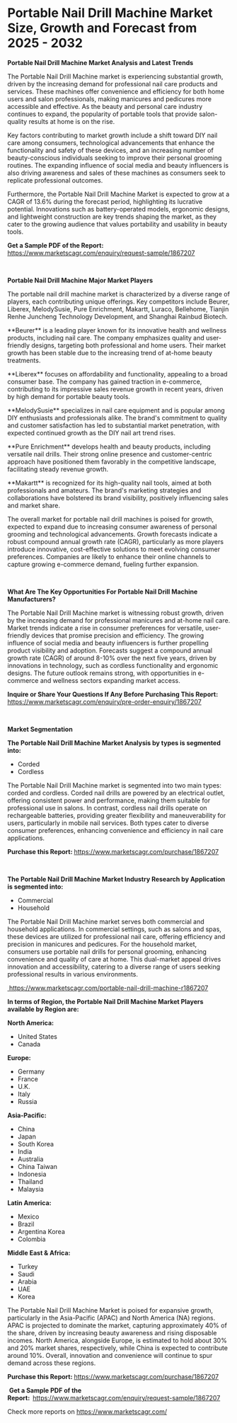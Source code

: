 <p><h1>Portable Nail Drill Machine Market Size, Growth and Forecast from 2025 - 2032</h1></p><p><strong>Portable Nail Drill Machine Market Analysis and Latest Trends</strong></p>
<p><p>The Portable Nail Drill Machine market is experiencing substantial growth, driven by the increasing demand for professional nail care products and services. These machines offer convenience and efficiency for both home users and salon professionals, making manicures and pedicures more accessible and effective. As the beauty and personal care industry continues to expand, the popularity of portable tools that provide salon-quality results at home is on the rise.</p><p>Key factors contributing to market growth include a shift toward DIY nail care among consumers, technological advancements that enhance the functionality and safety of these devices, and an increasing number of beauty-conscious individuals seeking to improve their personal grooming routines. The expanding influence of social media and beauty influencers is also driving awareness and sales of these machines as consumers seek to replicate professional outcomes.</p><p>Furthermore, the Portable Nail Drill Machine Market is expected to grow at a CAGR of 13.6% during the forecast period, highlighting its lucrative potential. Innovations such as battery-operated models, ergonomic designs, and lightweight construction are key trends shaping the market, as they cater to the growing audience that values portability and usability in beauty tools.</p></p>
<p><strong>Get a Sample PDF of the Report:&nbsp;</strong> <a href="https://www.marketscagr.com/enquiry/request-sample/1867207?utm_campaign=2471&utm_medium=2&utm_source=Github&utm_content=ia&utm_term=05042025&utm_id=portable-nail-drill-machine">https://www.marketscagr.com/enquiry/request-sample/1867207</a></p>
<p>&nbsp;</p>
<p><strong>Portable Nail Drill Machine Major Market Players</strong></p>
<p><p>The portable nail drill machine market is characterized by a diverse range of players, each contributing unique offerings. Key competitors include Beurer, Liberex, MelodySusie, Pure Enrichment, Makartt, Luraco, Bellehome, Tianjin Renhe Juncheng Technology Development, and Shanghai Rainbud Biotech.</p><p>**Beurer** is a leading player known for its innovative health and wellness products, including nail care. The company emphasizes quality and user-friendly designs, targeting both professional and home users. Their market growth has been stable due to the increasing trend of at-home beauty treatments.</p><p>**Liberex** focuses on affordability and functionality, appealing to a broad consumer base. The company has gained traction in e-commerce, contributing to its impressive sales revenue growth in recent years, driven by high demand for portable beauty tools.</p><p>**MelodySusie** specializes in nail care equipment and is popular among DIY enthusiasts and professionals alike. The brand's commitment to quality and customer satisfaction has led to substantial market penetration, with expected continued growth as the DIY nail art trend rises.</p><p>**Pure Enrichment** develops health and beauty products, including versatile nail drills. Their strong online presence and customer-centric approach have positioned them favorably in the competitive landscape, facilitating steady revenue growth.</p><p>**Makartt** is recognized for its high-quality nail tools, aimed at both professionals and amateurs. The brand's marketing strategies and collaborations have bolstered its brand visibility, positively influencing sales and market share.</p><p>The overall market for portable nail drill machines is poised for growth, expected to expand due to increasing consumer awareness of personal grooming and technological advancements. Growth forecasts indicate a robust compound annual growth rate (CAGR), particularly as more players introduce innovative, cost-effective solutions to meet evolving consumer preferences. Companies are likely to enhance their online channels to capture growing e-commerce demand, fueling further expansion.</p></p>
<p>&nbsp;</p>
<p><strong>What Are The Key Opportunities For Portable Nail Drill Machine Manufacturers?</strong></p>
<p><p>The Portable Nail Drill Machine market is witnessing robust growth, driven by the increasing demand for professional manicures and at-home nail care. Market trends indicate a rise in consumer preferences for versatile, user-friendly devices that promise precision and efficiency. The growing influence of social media and beauty influencers is further propelling product visibility and adoption. Forecasts suggest a compound annual growth rate (CAGR) of around 8-10% over the next five years, driven by innovations in technology, such as cordless functionality and ergonomic designs. The future outlook remains strong, with opportunities in e-commerce and wellness sectors expanding market access.</p></p>
<p><strong>Inquire or Share Your Questions If Any Before Purchasing This Report:</strong> <a href="https://www.marketscagr.com/enquiry/pre-order-enquiry/1867207?utm_campaign=2471&utm_medium=2&utm_source=Github&utm_content=ia&utm_term=05042025&utm_id=portable-nail-drill-machine">https://www.marketscagr.com/enquiry/pre-order-enquiry/1867207</a></p>
<p>&nbsp;</p>
<p><strong>Market Segmentation</strong></p>
<p><strong>The Portable Nail Drill Machine Market Analysis by types is segmented into:</strong></p>
<p><ul><li>Corded</li><li>Cordless</li></ul></p>
<p><p>The Portable Nail Drill Machine market is segmented into two main types: corded and cordless. Corded nail drills are powered by an electrical outlet, offering consistent power and performance, making them suitable for professional use in salons. In contrast, cordless nail drills operate on rechargeable batteries, providing greater flexibility and maneuverability for users, particularly in mobile nail services. Both types cater to diverse consumer preferences, enhancing convenience and efficiency in nail care applications.</p></p>
<p><strong>Purchase this Report:&nbsp;</strong><a href="https://www.marketscagr.com/purchase/1867207?utm_campaign=2471&utm_medium=2&utm_source=Github&utm_content=ia&utm_term=05042025&utm_id=portable-nail-drill-machine">https://www.marketscagr.com/purchase/1867207</a></p>
<p>&nbsp;</p>
<p><strong>The Portable Nail Drill Machine Market Industry Research by Application is segmented into:</strong></p>
<p><ul><li>Commercial</li><li>Household</li></ul></p>
<p><p>The Portable Nail Drill Machine market serves both commercial and household applications. In commercial settings, such as salons and spas, these devices are utilized for professional nail care, offering efficiency and precision in manicures and pedicures. For the household market, consumers use portable nail drills for personal grooming, enhancing convenience and quality of care at home. This dual-market appeal drives innovation and accessibility, catering to a diverse range of users seeking professional results in various environments.</p></p>
<p><a href="https://www.marketscagr.com/portable-nail-drill-machine-r1867207?utm_campaign=2471&utm_medium=2&utm_source=Github&utm_content=ia&utm_term=05042025&utm_id=portable-nail-drill-machine">&nbsp;https://www.marketscagr.com/portable-nail-drill-machine-r1867207</a></p>
<p><strong>In terms of Region, the Portable Nail Drill Machine Market Players available by Region are:</strong></p>
<p>
    <p> <strong> North America: </strong>
        <ul>
            <li>United States</li>
            <li>Canada</li>
        </ul>
        </p> 
    <p> <strong> Europe: </strong>
        <ul>
            <li>Germany</li>
            <li>France</li>
            <li>U.K.</li>
            <li>Italy</li>
            <li>Russia</li>
        </ul>
        </p> 
    <p> <strong> Asia-Pacific: </strong>
        <ul>
            <li>China</li>
            <li>Japan</li>
            <li>South Korea</li>
            <li>India</li>
            <li>Australia</li>
            <li>China Taiwan</li>
            <li>Indonesia</li>
            <li>Thailand</li>
            <li>Malaysia</li>
        </ul>
        </p> 
    <p> <strong> Latin America: </strong>
        <ul>
            <li>Mexico</li>
            <li>Brazil</li>
            <li>Argentina Korea</li>
            <li>Colombia</li>
        </ul>
        </p> 
    <p> <strong> Middle East & Africa: </strong>
        <ul>
            <li>Turkey</li>
            <li>Saudi</li>
            <li>Arabia</li>
            <li>UAE</li>
            <li>Korea</li>
        </ul>
    </p>
    </p>
<p><p>The Portable Nail Drill Machine Market is poised for expansive growth, particularly in the Asia-Pacific (APAC) and North America (NA) regions. APAC is projected to dominate the market, capturing approximately 40% of the share, driven by increasing beauty awareness and rising disposable incomes. North America, alongside Europe, is estimated to hold about 30% and 20% market shares, respectively, while China is expected to contribute around 10%. Overall, innovation and convenience will continue to spur demand across these regions.</p></p>
<p><strong>Purchase this Report: </strong><a href="https://www.marketscagr.com/purchase/1867207?utm_campaign=2471&utm_medium=2&utm_source=Github&utm_content=ia&utm_term=05042025&utm_id=portable-nail-drill-machine">https://www.marketscagr.com/purchase/1867207</a></p>
<p>&nbsp;<strong>Get a Sample PDF of the Report:&nbsp;&nbsp;</strong><a href="https://www.marketscagr.com/enquiry/request-sample/1867207?utm_campaign=2471&utm_medium=2&utm_source=Github&utm_content=ia&utm_term=05042025&utm_id=portable-nail-drill-machine">https://www.marketscagr.com/enquiry/request-sample/1867207</a></p>
<p><strong></strong></p>
<p>Check more reports on <a href="https://www.marketscagr.com/?utm_campaign=2471&utm_medium=2&utm_source=Github&utm_content=ia&utm_term=05042025&utm_id=portable-nail-drill-machine">https://www.marketscagr.com/</a></p>